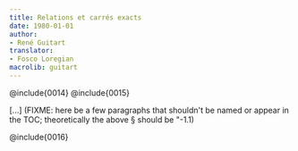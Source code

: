 ```yaml
---
title: Relations et carrés exacts
date: 1980-01-01
author:
- René Guitart
translator:
- Fosco Loregian
macrolib: guitart
---
```


@include{0014}
@include{0015}

[...] (FIXME: here be a few paragraphs that shouldn't be named or appear in the TOC; theoretically the above § should be "-1.1)

@include{0016}
